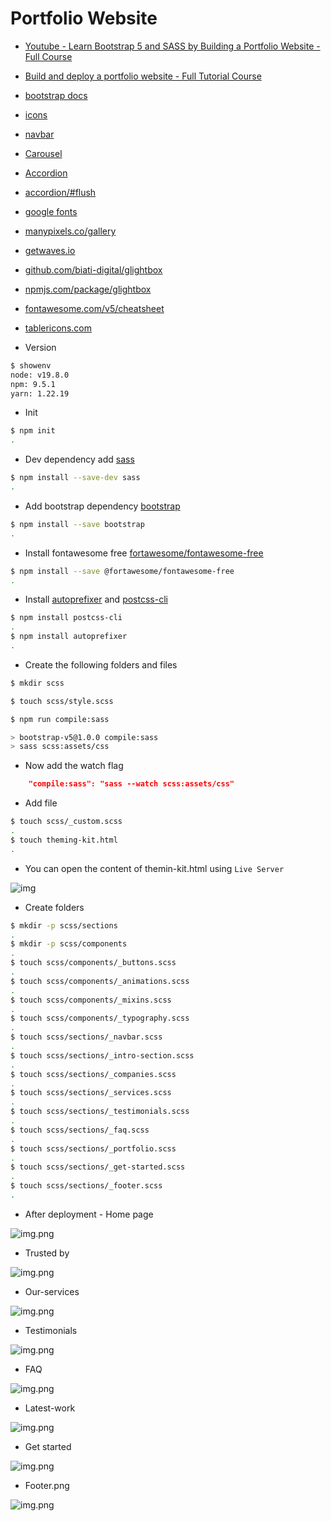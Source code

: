 
# Portfolio Website

- [Youtube - Learn Bootstrap 5 and SASS by Building a Portfolio Website - Full Course](https://www.youtube.com/watch?v=iJKCj8uAHz8)

- [Build and deploy a portfolio website - Full Tutorial Course](https://www.youtube.com/watch?v=_xkSvufmjEs)

- [bootstrap docs](https://getbootstrap.com/docs/5.0/getting-started/introduction)
- [icons](https://icons.getbootstrap.com)
- [navbar](https://getbootstrap.com/docs/5.0/components/navbar)
- [Carousel](https://getbootstrap.com/docs/5.0/components/carousel)
- [Accordion](https://getbootstrap.com/docs/5.0/components/accordion)
- [accordion/#flush](https://getbootstrap.com/docs/5.0/components/accordion/#flush)
- [google fonts](https://fonts.google.com/)
- [manypixels.co/gallery](https://www.manypixels.co/gallery)
- [getwaves.io](https://getwaves.io)
- [github.com/biati-digital/glightbox](https://github.com/biati-digital/glightbox)
- [npmjs.com/package/glightbox](https://www.npmjs.com/package/glightbox)
- [fontawesome.com/v5/cheatsheet](https://fontawesome.com/v5/cheatsheet)
- [tablericons.com](https://tablericons.com)

- Version

```bash
$ showenv
node: v19.8.0
npm: 9.5.1
yarn: 1.22.19
```

- Init

```bash
$ npm init
.       
```

- Dev dependency add [sass](https://www.npmjs.com/package/sass)

```bash
$ npm install --save-dev sass 
.
```

- Add bootstrap dependency [bootstrap](https://www.npmjs.com/package/bootstrap)

```bash
$ npm install --save bootstrap 
.
```

- Install fontawesome free [fortawesome/fontawesome-free](https://www.npmjs.com/package/@fortawesome/fontawesome-free)

```bash
$ npm install --save @fortawesome/fontawesome-free
.
```

- Install [autoprefixer](https://www.npmjs.com/package/autoprefixer) and  [postcss-cli](https://www.npmjs.com/package/postcss-cli)

```bash
$ npm install postcss-cli
.
$ npm install autoprefixer
.         
```

- Create the following folders and files

```bash
$ mkdir scss        

$ touch scss/style.scss

$ npm run compile:sass         

> bootstrap-v5@1.0.0 compile:sass
> sass scss:assets/css
```

- Now add the watch flag

```json
    "compile:sass": "sass --watch scss:assets/css"

```

- Add file

```bash
$ touch scss/_custom.scss
.
$ touch theming-kit.html
.    
```

- You can open the content of themin-kit.html using `Live Server`

![img](.images/theming-kit.png)

- Create folders

```bash
$ mkdir -p scss/sections
.                                  
$ mkdir -p scss/components 
.
$ touch scss/components/_buttons.scss
.
$ touch scss/components/_animations.scss 
.
$ touch scss/components/_mixins.scss    
.
$ touch scss/components/_typography.scss 
.
$ touch scss/sections/_navbar.scss  
.
$ touch scss/sections/_intro-section.scss 
.
$ touch scss/sections/_companies.scss    
.
$ touch scss/sections/_services.scss 
.
$ touch scss/sections/_testimonials.scss
.
$ touch scss/sections/_faq.scss         
.
$ touch scss/sections/_portfolio.scss
.
$ touch scss/sections/_get-started.scss
.
$ touch scss/sections/_footer.scss     
.
```

- After deployment - Home page

![img.png](.images/home-page.png)

- Trusted by

![img.png](.images/trusted-by.png)

- Our-services

![img.png](.images/our-services.png)

- Testimonials

![img.png](.images/testimonials.png)

- FAQ

![img.png](.images/faq.png)

- Latest-work

![img.png](.images/latest-work.png)

- Get started

![img.png](.images/get-started.png)

- Footer.png

![img.png](.images/footer.png)
